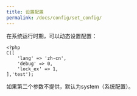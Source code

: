 ```yaml
---
title: 设置配置
permalink: /docs/config/set_config/
---
```


在系统运行时期，可以动态设置配置：

```
<?php
C([
	'lang' => 'zh-cn',
	'debug' => 0, 
	'lock_ex' => 1,
],'test');
```
如果第二个参数不提供，默认为system（系统配置）。

